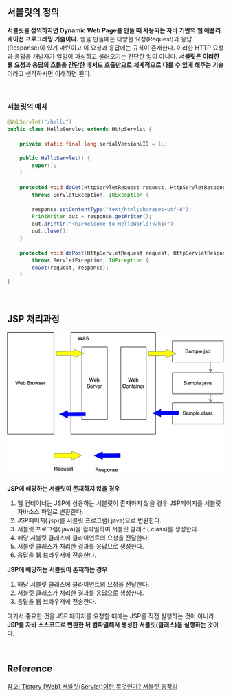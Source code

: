 ## 서블릿의 정의

**서블릿을 정의하자면 Dynamic Web Page를 만들 때 사용되는 자바 기반의 웹 애플리케이션 프로그래밍 기술이다.** 웹을 만들때는 다양한 요청(Request)과 응답(Response)이 있기 마련이고 이 요청과 응답에는 규칙이 존재한다. 이러한 HTTP 요청과 응답을 개발자가 일일이 파싱하고 불러오기는 간단한 일이 아니다. **서블릿은 이러한 웹 요청과 응답의 흐름을 간단한 메서드 호출만으로 체계적으로 다룰 수 있게 해주는 기술**이라고 생각하시면 이해하면 된다.

<br/>

### 서블릿의 예제

```java
@WebServlet("/hello")
public class HelloServlet extends HttpServlet {

	private static final long serialVersionUID = 1L;
       
	public HelloServlet() {
		super();
	}

	protected void doGet(HttpServletRequest request, HttpServletResponse response) 
    	throws ServletException, IOException {
		
		response.setContentType("text/html;charaset=utf-8");
		PrintWriter out = response.getWriter();
		out.println("<h1>Welcome to HelloWorld!</h1>");
		out.close();
	}

	protected void doPost(HttpServletRequest request, HttpServletResponse response) 
    	throws ServletException, IOException {		
		doGet(request, response);
	}
}
```

<br/>

## JSP 처리과정

<img src="./images/jsp-was.jpg" width="600px"/>

**JSP에 해당하는 서블릿이 존재하지 않을 경우**

1. 웹 컨테이너는 JSP에 상응하는 서블릿이 존재하지 않을 경우 JSP페이지를 서블릿 자바소스 파일로 변환한다.
2. JSP페이지(.jsp)를 서블릿 프로그램(.java)으로 변환한다.
3. 서블릿 프로그램(.java)을 컴파일하여 서블릿 클래스(.class)를 생성한다.
4. 해당 서블릿 클래스에 클라이언트의 요청을 전달한다.
5. 서블릿 클래스가 처리한 결과를 응답으로 생성한다.
6. 응답을 웹 브라우저에 전송한다.

**JSP에 해당하는 서블릿이 존재하는 경우**

1. 해당 서블릿 클래스에 클라이언트의 요청을 전달한다.
2. 서블릿 클래스가 처리한 결과를 응답으로 생성한다.
3. 응답을 웹 브라우저에 전송한다.

여기서 중요한 것을 JSP 페이지를 요청할 때에는 JSP를 직접 실행하는 것이 아니라 **JSP를 자바 소스코드로 변환한 뒤 컴파일해서 생성한 서블릿(클래스)을 실행하는 것**이다.

<br/>

## Reference

[참고: Tistory [Web] 서블릿(Servlet)이란 무엇인가? 서블릿 총정리](https://coding-factory.tistory.com/742)